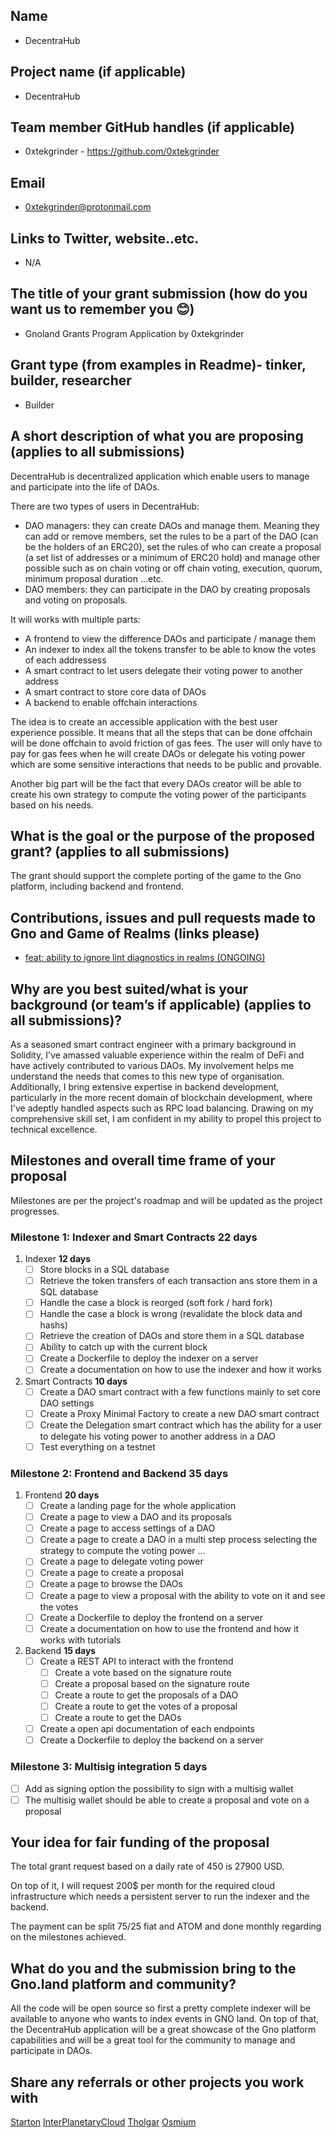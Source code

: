 ## Name
- DecentraHub

## Project name (if applicable)
- DecentraHub

## Team member GitHub handles (if applicable)
- 0xtekgrinder - https://github.com/0xtekgrinder

## Email
- 0xtekgrinder@protonmail.com

## Links to Twitter, website..etc.
- N/A

## The title of your grant submission (how do you want us to remember you 😊)
- Gnoland Grants Program Application by 0xtekgrinder

## Grant type (from examples in Readme)- tinker, builder, researcher
- Builder

## A short description of what you are proposing (applies to all submissions)

DecentraHub is decentralized application which enable users to manage and participate into the life of DAOs.

There are two types of users in DecentraHub:

- DAO managers: they can create DAOs and manage them. Meaning they can add or remove members, set the rules to be a part of the DAO (can be the holders of an ERC20), set the rules of who can create a proposal (a set list of addresses or a minimum of ERC20 hold) and manage other possible such as on chain voting or off chain voting, execution, quorum, minimum proposal duration ...etc.
- DAO members: they can participate in the DAO by creating proposals and voting on proposals.

It will works with multiple parts:
- A frontend to view the difference DAOs and participate / manage them
- An indexer to index all the tokens transfer to be able to know the votes of each addressess
- A smart contract to let users delegate their voting power to another address
- A smart contract to store core data of DAOs
- A backend to enable offchain interactions

The idea is to create an accessible application with the best user experience possible. It means that all the steps that can be done offchain will be done offchain to avoid friction of gas fees. The user will only have to pay for gas fees when he will create DAOs or delegate his voting power which are some sensitive interactions that needs to be public and provable.

Another big part will be the fact that every DAOs creator will be able to create his own strategy to compute the voting power of the participants based on his needs.

## What is the goal or the purpose of the proposed grant? (applies to all submissions)

The grant should support the complete porting of the game to the Gno platform, including backend and frontend.

## Contributions, issues and pull requests made to Gno and Game of Realms (links please)

- [feat: ability to ignore lint diagnostics in realms (ONGOING)](https://github.com/gnolang/gno/pull/1450)

## Why are you best suited/what is your background (or team’s if applicable) (applies to all submissions)?

As a seasoned smart contract engineer with a primary background in Solidity, I've amassed valuable experience within the realm of DeFi and have actively contributed to various DAOs. My involvement helps me understand the needs that comes to this new type of organisation. Additionally, I bring extensive expertise in backend development, particularly in the more recent domain of blockchain development, where I've adeptly handled aspects such as RPC load balancing. Drawing on my comprehensive skill set, I am confident in my ability to propel this project to technical excellence.

## Milestones and overall time frame of your proposal
Milestones are per the project's roadmap and will be updated as the project progresses.

### Milestone 1: Indexer and Smart Contracts **22 days**

1. Indexer **12 days**
    - [ ] Store blocks in a SQL database
    - [ ] Retrieve the token transfers of each transaction ans store them in a SQL database
    - [ ] Handle the case a block is reorged (soft fork / hard fork)
    - [ ] Handle the case a block is wrong (revalidate the block data and hashs)
    - [ ] Retrieve the creation of DAOs and store them in a SQL database
    - [ ] Ability to catch up with the current block
    - [ ] Create a Dockerfile to deploy the indexer on a server
    - [ ] Create a documentation on how to use the indexer and how it works

2. Smart Contracts **10 days**
    - [ ] Create a DAO smart contract with a few functions mainly to set core DAO settings
    - [ ] Create a Proxy Minimal Factory to create a new DAO smart contract
    - [ ] Create the Delegation smart contract which has the ability for a user to delegate his voting power to another address in a DAO
    - [ ] Test everything on a testnet

### Milestone 2: Frontend and Backend **35 days**

1. Frontend **20 days**
    - [ ] Create a landing page for the whole application
    - [ ] Create a page to view a DAO and its proposals
    - [ ] Create a page to access settings of a DAO
    - [ ] Create a page to create a DAO in a multi step process selecting the strategy to compute the voting power ...
    - [ ] Create a page to delegate voting power
    - [ ] Create a page to create a proposal
    - [ ] Create a page to browse the DAOs
    - [ ] Create a page to view a proposal with the ability to vote on it and see the votes
    - [ ] Create a Dockerfile to deploy the frontend on a server
    - [ ] Create a documentation on how to use the frontend and how it works with tutorials

2. Backend **15 days**
    - [ ] Create a REST API to interact with the frontend
       - [ ] Create a vote based on the signature route
       - [ ] Create a proposal based on the signature route
       - [ ] Create a route to get the proposals of a DAO
       - [ ] Create a route to get the votes of a proposal
       - [ ] Create a route to get the DAOs
    - [ ] Create a open api documentation of each endpoints
    - [ ] Create a Dockerfile to deploy the backend on a server

### Milestone 3: Multisig integration **5 days**

- [ ] Add as signing option the possibility to sign with a multisig wallet
- [ ] The multisig wallet should be able to create a proposal and vote on a proposal

## Your idea for fair funding of the proposal

The total grant request based on a daily rate of 450 is 27900 USD.

On top of it, I will request 200$ per month for the required cloud infrastructure which needs a persistent server to run the indexer and the backend.

The payment can be split 75/25 fiat and ATOM and done monthly regarding on the milestones achieved.

## What do you and the submission bring to the Gno.land platform and community?

All the code will be open source so first a pretty complete indexer will be available to anyone who wants to index events in GNO land.
On top of that, the DecentraHub application will be a great showcase of the Gno platform capabilities and will be a great tool for the community to manage and participate in DAOs.

## Share any referrals or other projects you work with

[Starton](https://www.starton.com/)
[InterPlanetaryCloud](https://github.com/PoCInnovation/InterPlanetaryCloud)
[Tholgar](https://github.com/astrodevs-labs/tholgar)
[Osmium](https://github.com/astrodevs-labs/osmium)

